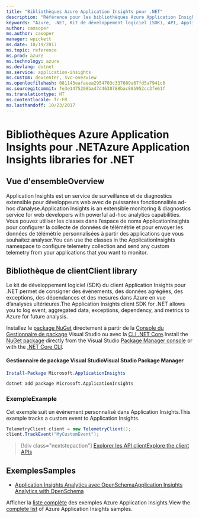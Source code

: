```yaml
---
title: "Bibliothèques Azure Application Insights pour .NET"
description: "Référence pour les bibliothèques Azure Application Insights pour .NET"
keywords: "Azure, .NET, Kit de développement logiciel (SDK), API, Application AppInsights"
author: camsoper
ms.author: casoper
manager: wpickett
ms.date: 10/19/2017
ms.topic: reference
ms.prod: azure
ms.technology: azure
ms.devlang: dotnet
ms.service: application-insights
ms.custom: devcenter, svc-overview
ms.openlocfilehash: 081143eafaeea2954703c337609a67fd5a7941c6
ms.sourcegitcommit: fe3e1475208ba47d4630788bac88b952cc3fe61f
ms.translationtype: HT
ms.contentlocale: fr-FR
ms.lasthandoff: 10/23/2017
---
```

# <a name="azure-application-insights-libraries-for-net"></a><span data-ttu-id="3e0aa-104">Bibliothèques Azure Application Insights pour .NET</span><span class="sxs-lookup"><span data-stu-id="3e0aa-104">Azure Application Insights libraries for .NET</span></span>

## <a name="overview"></a><span data-ttu-id="3e0aa-105">Vue d'ensemble</span><span class="sxs-lookup"><span data-stu-id="3e0aa-105">Overview</span></span>

<span data-ttu-id="3e0aa-106">Application Insights est un service de surveillance et de diagnostics extensible pour développeurs web avec de puissantes fonctionnalités ad-hoc d’analyse.</span><span class="sxs-lookup"><span data-stu-id="3e0aa-106">Application Insights is an extensible monitoring & diagnostics service for web developers with powerful ad-hoc analytics capabilities.</span></span> <span data-ttu-id="3e0aa-107">Vous pouvez utiliser les classes dans l’espace de noms ApplicationInsights pour configurer la collecte de données de télémétrie et pour envoyer les données de télémétrie personnalisées à partir des applications que vous souhaitez analyser.</span><span class="sxs-lookup"><span data-stu-id="3e0aa-107">You can use the classes in the ApplicationInsights namespace to configure telemetry collection and send any custom telemetry from your applications that you want to monitor.</span></span>

## <a name="client-library"></a><span data-ttu-id="3e0aa-108">Bibliothèque de client</span><span class="sxs-lookup"><span data-stu-id="3e0aa-108">Client library</span></span>

<span data-ttu-id="3e0aa-109">Le kit de développement logiciel (SDK) du client Application Insights pour .NET permet de consigner des événements, des données agrégées, des exceptions, des dépendances et des mesures dans Azure en vue d’analyses ultérieures.</span><span class="sxs-lookup"><span data-stu-id="3e0aa-109">The Application Insights client SDK for .NET allows you to log event, aggregated data, exceptions, dependency, and metrics to Azure for future analysis.</span></span>

<span data-ttu-id="3e0aa-110">Installez le [package NuGet](https://www.nuget.org/packages/Microsoft.ApplicationInsights ) directement à partir de la [Console du Gestionnaire de package][PackageManager] Visual Studio ou avec la [CLI .NET Core][DotNetCLI].</span><span class="sxs-lookup"><span data-stu-id="3e0aa-110">Install the [NuGet package](https://www.nuget.org/packages/Microsoft.ApplicationInsights ) directly from the Visual Studio [Package Manager console][PackageManager] or with the [.NET Core CLI][DotNetCLI].</span></span>

#### <a name="visual-studio-package-manager"></a><span data-ttu-id="3e0aa-111">Gestionnaire de package Visual Studio</span><span class="sxs-lookup"><span data-stu-id="3e0aa-111">Visual Studio Package Manager</span></span>

```powershell
Install-Package Microsoft.ApplicationInsights 
```

```bash
dotnet add package Microsoft.ApplicationInsights 
```

### <a name="example"></a><span data-ttu-id="3e0aa-112">Exemple</span><span class="sxs-lookup"><span data-stu-id="3e0aa-112">Example</span></span>

<span data-ttu-id="3e0aa-113">Cet exemple suit un événement personnalisé dans Application Insights.</span><span class="sxs-lookup"><span data-stu-id="3e0aa-113">This example tracks a custom event to Application Insights.</span></span>

```csharp
TelemetryClient client = new TelemetryClient();
client.TrackEvent("MyCustomEvent");
```

> [!div class="nextstepaction"]
> [<span data-ttu-id="3e0aa-114">Explorer les API client</span><span class="sxs-lookup"><span data-stu-id="3e0aa-114">Explore the client APIs</span></span>](/dotnet/api/overview/azure/insights/client)



## <a name="samples"></a><span data-ttu-id="3e0aa-115">Exemples</span><span class="sxs-lookup"><span data-stu-id="3e0aa-115">Samples</span></span>

- [<span data-ttu-id="3e0aa-116">Application Insights Analytics avec OpenSchema</span><span class="sxs-lookup"><span data-stu-id="3e0aa-116">Application Insights Analytics with OpenSchema</span></span>](https://azure.microsoft.com/resources/samples/guidance-appinsights-openschema/)

<span data-ttu-id="3e0aa-117">Afficher la [liste complète](https://azure.microsoft.com/resources/samples/?service=application-insights&platform=dotnet) des exemples Azure Application Insights.</span><span class="sxs-lookup"><span data-stu-id="3e0aa-117">View the [complete list](https://azure.microsoft.com/resources/samples/?service=application-insights&platform=dotnet) of Azure Application Insights samples.</span></span>

[PackageManager]: https://docs.microsoft.com/nuget/tools/package-manager-console
[DotNetCLI]: https://docs.microsoft.com/dotnet/core/tools/dotnet-add-package
